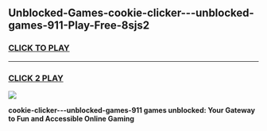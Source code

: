 
## Unblocked-Games-cookie-clicker---unblocked-games-911-Play-Free-8sjs2
<h3>
<a href="https://premium76.site?title=cookie-clicker---unblocked-games-911&ref=15A">CLICK TO PLAY</a></h3>
<hr>

<h3>
<a href="https://premium76.site?title=cookie-clicker---unblocked-games-911&ref=15A">CLICK 2 PLAY</a>
  
</h3>

<a href="https://premium76.site?title=cookie-clicker---unblocked-games-911&ref=15A"><img src="https://clearcache.store/games.png"></a>


**cookie-clicker---unblocked-games-911 games unblocked: Your Gateway to Fun and Accessible Online Gaming**
